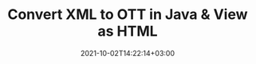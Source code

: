 ---
############################# Static ############################
layout: "autogen"
date: 2021-10-02T14:22:14+03:00
draft: false
path: "total/java/conversion/xml-to-ott/"

############################# Head ############################
head_title: "Convert XML to OTT in Java - Sample Java Code"
head_description: "Java document conversion library to convert XML to OTT and 100+ other file formats in Java & J2SE applications. View the Converted OTT document as HTML viewer."

############################# Header ############################
title: "Convert XML to OTT in Java & View as HTML"
description: "Programmatically convert XML to OTT in Java & J2SE platforms using flexible document manipulation options to customize the resultant document. Convert the complete document or some specific pages based on page numbers or selective page ranges using Java document conversion library."

############################# SubMenu ############################
submenu:
    enable: false

############################# Content ############################
content:
    enable: true
    block:
    - title_left: "XML to OTT Conversion in Java"
      content_left: |
          Perform XML to OTT file conversion in three simple steps using Java. View the converted document as HTML without any external software dependency.

          -   Create a new instance of **Converter** class and load the XML file
          -   Set **ConvertOptions** for the OTT document type
          -   Call **Convert** method of **Converter** class instance for conversion to OTT
          -   Set options for HTML viewer
          -   Create **Viewer** object to view converted OTT as HTML
          
      title_right: "Convert Remotely Located Documents"
      content_right: |
          You require `GroupDocs.Conversion` & `GroupDocs.Viewer` namespaces to convert between a wide range of popular document types such as PDF, Microsoft Word, Excel, PowerPoint, Project, Outlook, HTML, diagrams and image file formats. Explore other [Java APIs for Office documents](https://products.conholdate.com/total/java/) as offered by Conholdate.Total.
          
          Get the respective assembly files from the [downloads](https://downloads.conholdate.com/total/java) or fetch the whole package from [Maven](https://repository.conholdate.com/webapp/#/artifacts/browse/tree/General/repo) to add 'Conholdate.Total` directly in your workspace.
          
      code: |
          ```cs {linenos=false}
          // Convert XML to OTT using GroupDocs.Conversion API
          // Load the source XML file to be converted
          Converter converter = new Converter("input.xml");

          // Get the convert options ready for the target OTT format
          ConvertOptions convertOptions = new FileType().fromExtension("ott").getConvertOptions();

          // Convert to OTT format
          converter.convert("output.ott", convertOptions);

          // Create Viewer object to view the converted OTT as HTML
          try (Viewer viewer = new Viewer("output.ott"))
          {
              // Set options for HTML viewer
              HtmlViewOptions viewOptions = HtmlViewOptions.forEmbeddedResources("output{0}.html");

              // View converted OTT as HTML
              viewer.view(viewOptions);
          }
          ```
    - title_left: "Convert Password Protected XML to OTT"
      content_left: |
          Accurately load and convert documents that are protected with a password within your Java based applications. The file format conversion API also supports rendering remote documents from different sources including S3, Blob, FTP, Stream, URL or a local disk.

          -   Create new instance of **Converter** class and pass source document path
          -   Instantiate the proper **ConvertOptions** class e.g. (**PdfConvertOptions**, **WordProcessingConvertOptions**, **SpreadsheetConvertOptions** etc.)
          -   Call **convert** method of **Converter** class instance and pass filename for the converted document
        
      title_right: "Source Document Information Extraction"
      content_right: |
          The documents information extraction feature not only allows getting the basic information about the source document file but it also supports extracting some valuable file-format specific information such as project start and end dates of a Microsoft Project file, any printing restrictions on a PDF document, list of folders enclosed in an Outlook data file etc. 

          Convert popular document file formats on different operating systems such as Windows, Linux or macOS while using development environments such as NetBeans, IntelliJ IDEA and Eclipse.
          
      code: |
          ```cs {linenos=false}
          // Load and convert password protected documents
          WordProcessingLoadOptions loadOptions = new WordProcessingLoadOptions();
          loadOptions.setPassword("12345");

          // Create an instance of Converter class and pass source document path and the load options delegate as a constructor parameters
          Converter converter = new Converter("input.xml", loadOptions);

          // Instantiate PdfConvertOptions class
          PdfConvertOptions options = new PdfConvertOptions();

          // Call convert method of Converter class instance and pass filename for the converted document and the instance of ConvertOptions from the previous step
          converter.convert("output.ott, options);
          ```
############################# About Formats ############################
about_formats:
    enable: false
############################# More Formats ############################
more_formats:
    enable: true
    auto: false
    other_out_formats: PDF DOCX DOT DOTX DOTM TXT RTF HTML MHTML XLS XLSX XLSM XLT XLTX XLTM DIF PPT PPTX PPS PPSX POT POTX POTM ODT OTT EMZ WMZ SVGZ TEX DCM WMF BMP PNG GIF JPEG TIFF
############################# Back to top ###############################
back_to_top:
  enable: true
---